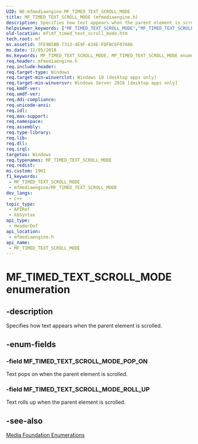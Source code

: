 ```yaml
---
UID: NE:mfmediaengine.MF_TIMED_TEXT_SCROLL_MODE
title: MF_TIMED_TEXT_SCROLL_MODE (mfmediaengine.h)
description: Specifies how text appears when the parent element is scrolled.
helpviewer_keywords: ["MF_TIMED_TEXT_SCROLL_MODE","MF_TIMED_TEXT_SCROLL_MODE enumeration [Media Foundation]","MF_TIMED_TEXT_SCROLL_MODE_POP_ON","MF_TIMED_TEXT_SCROLL_MODE_ROLL_UP","mf.mf_timed_text_scroll_mode","mfmediaengine/MF_TIMED_TEXT_SCROLL_MODE","mfmediaengine/MF_TIMED_TEXT_SCROLL_MODE_POP_ON","mfmediaengine/MF_TIMED_TEXT_SCROLL_MODE_ROLL_UP"]
old-location: mf\mf_timed_text_scroll_mode.htm
tech.root: mf
ms.assetid: 7FE9B5BB-7313-4E9F-A34E-FDFBC6F07686
ms.date: 12/05/2018
ms.keywords: MF_TIMED_TEXT_SCROLL_MODE, MF_TIMED_TEXT_SCROLL_MODE enumeration [Media Foundation], MF_TIMED_TEXT_SCROLL_MODE_POP_ON, MF_TIMED_TEXT_SCROLL_MODE_ROLL_UP, mf.mf_timed_text_scroll_mode, mfmediaengine/MF_TIMED_TEXT_SCROLL_MODE, mfmediaengine/MF_TIMED_TEXT_SCROLL_MODE_POP_ON, mfmediaengine/MF_TIMED_TEXT_SCROLL_MODE_ROLL_UP
req.header: mfmediaengine.h
req.include-header: 
req.target-type: Windows
req.target-min-winverclnt: Windows 10 [desktop apps only]
req.target-min-winversvr: Windows Server 2016 [desktop apps only]
req.kmdf-ver: 
req.umdf-ver: 
req.ddi-compliance: 
req.unicode-ansi: 
req.idl: 
req.max-support: 
req.namespace: 
req.assembly: 
req.type-library: 
req.lib: 
req.dll: 
req.irql: 
targetos: Windows
req.typenames: MF_TIMED_TEXT_SCROLL_MODE
req.redist: 
ms.custom: 19H1
f1_keywords:
 - MF_TIMED_TEXT_SCROLL_MODE
 - mfmediaengine/MF_TIMED_TEXT_SCROLL_MODE
dev_langs:
 - c++
topic_type:
 - APIRef
 - kbSyntax
api_type:
 - HeaderDef
api_location:
 - mfmediaengine.h
api_name:
 - MF_TIMED_TEXT_SCROLL_MODE
---
```


# MF_TIMED_TEXT_SCROLL_MODE enumeration


## -description

Specifies how text appears when the parent element is scrolled.

## -enum-fields

### -field MF_TIMED_TEXT_SCROLL_MODE_POP_ON

Text pops on when the parent element is scrolled.

### -field MF_TIMED_TEXT_SCROLL_MODE_ROLL_UP

Text rolls up when the parent element is scrolled.

## -see-also

<a href="/windows/desktop/medfound/media-foundation-enumerations">Media Foundation Enumerations</a>